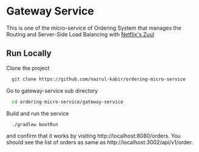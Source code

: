 # Gateway Service

This is one of the micro-service of Ordering System that manages the Routing and Server-Side Load Balancing with [Netflix's Zuul](https://github.com/Netflix/zuul)



## Run Locally

Clone the project

```bash
  git clone https://github.com/nazrul-kabir/ordering-micro-service
```

Go to gateway-service sub directory

```bash
  cd ordering-micro-service/gateway-service
```

Build and run the service

```bash
  ./gradlew bootRun
```
and confirm that it works by visiting http://localhost:8080/orders. You should see the list of orders as same as http://localhost:3002/api/v1/order.


